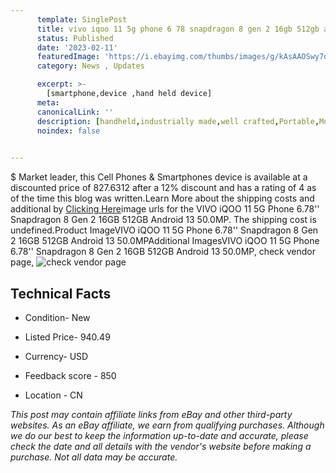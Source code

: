 ```yaml
---
      template: SinglePost
      title: vivo iqoo 11 5g phone 6 78 snapdragon 8 gen 2 16gb 512gb android 13 50 0mp
      status: Published
      date: '2023-02-11'
      featuredImage: 'https://i.ebayimg.com/thumbs/images/g/kAsAAOSwy7djlqA-/s-l225.jpg'
      category: News , Updates

      excerpt: >-
        [smartphone,device ,hand held device]
      meta:
      canonicalLink: ''
      description: [handheld,industrially made,well crafted,Portable,Mobile,Compact,Convenient,Lightweight,Maneuverable,Man-portable,Miniature,Carriable,Hand-held,Light,Holdable,Transportable,Mobile device,Pocket-sized,On-the-go,Wireless,Cordless,Compact size,Convenient size, smartphone,device ,hand held device]
      noindex: false

        
---
```

$
    Market leader, this Cell Phones & Smartphones device is available at a discounted price of 827.6312 after a 12% discount and has a rating of 4 as of the time this blog was written.Learn More about the shipping costs and additional by [Clicking Here](https://www.ebay.com/itm/325459576956?hash=item4bc6e7087c%3Ag%3AkAsAAOSwy7djlqA-&mkevt=1&mkcid=1&mkrid=711-53200-19255-0&campid=%253CePNCampaignId%253E&customid=%253CreferenceId%253E&toolid=10049)image urls for the VIVO iQOO 11 5G Phone 6.78'' Snapdragon 8 Gen 2 16GB 512GB Android 13 50.0MP. The shipping cost is undefined.Product ImageVIVO iQOO 11 5G Phone 6.78'' Snapdragon 8 Gen 2 16GB 512GB Android 13 50.0MPAdditional ImagesVIVO iQOO 11 5G Phone 6.78'' Snapdragon 8 Gen 2 16GB 512GB Android 13 50.0MP, check vendor page, ![check vendor page](https://origin-galleryplus.ebayimg.com/ws/web/325459576956_2_0_1/225x225.jpg,https://origin-galleryplus.ebayimg.com/ws/web/325459576956_3_0_1/225x225.jpg,https://origin-galleryplus.ebayimg.com/ws/web/325459576956_4_0_1/225x225.jpg,https://origin-galleryplus.ebayimg.com/ws/web/325459576956_5_0_1/225x225.jpg,https://origin-galleryplus.ebayimg.com/ws/web/325459576956_6_0_1/225x225.jpg,https://origin-galleryplus.ebayimg.com/ws/web/325459576956_7_0_1/225x225.jpg,https://origin-galleryplus.ebayimg.com/ws/web/325459576956_8_0_1/225x225.jpg,https://origin-galleryplus.ebayimg.com/ws/web/325459576956_9_0_1/225x225.jpg,https://origin-galleryplus.ebayimg.com/ws/web/325459576956_10_0_1/225x225.jpg,https://origin-galleryplus.ebayimg.com/ws/web/325459576956_11_0_1/225x225.jpg,https://origin-galleryplus.ebayimg.com/ws/web/325459576956_12_0_1/225x225.jpg)
    
    

 ## Technical Facts 



     
      

 - Condition- New 


      

 - Listed Price- 940.49 


      

 - Currency- USD 


      

 - Feedback score - 850 


      

 - Location - CN 


      
      

 *_This post may contain affiliate links from eBay and other third-party websites. As an eBay affiliate, we earn from qualifying purchases. Although we do our best to keep the information up-to-date and accurate, please check the date and all details with the vendor's website before making a purchase. Not all data may be accurate._*



    
    
    
    
    